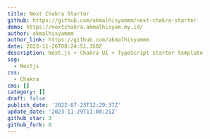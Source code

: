 ```yaml
---
title: Next Chakra Starter
github: https://github.com/akmalhisyammm/next-chakra-starter
demo: https://nextchakra.akmalhisyam.my.id/
author: akmalhisyammm
author_link: https://github.com/akmalhisyammm
date: 2023-11-26T08:24:51.350Z
description: Next.js + Chakra UI + TypeScript starter template
ssg:
  - Nextjs
css:
  - Chakra
cms: []
category: []
draft: false
publish_date: '2022-07-23T12:29:37Z'
update_date: '2023-11-29T11:08:21Z'
github_star: 3
github_fork: 0
---
```

